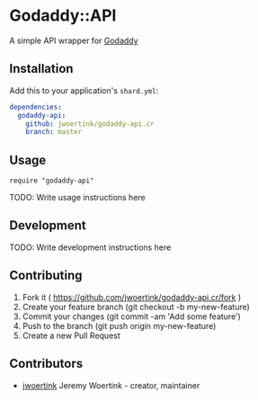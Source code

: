 # Godaddy::API

A simple API wrapper for [Godaddy](https://www.godaddy.com/)

## Installation

Add this to your application's `shard.yml`:

```yaml
dependencies:
  godaddy-api:
    github: jwoertink/godaddy-api.cr
    branch: master
```

## Usage

```crystal
require "godaddy-api"
```

TODO: Write usage instructions here

## Development

TODO: Write development instructions here

## Contributing

1. Fork it ( https://github.com/jwoertink/godaddy-api.cr/fork )
2. Create your feature branch (git checkout -b my-new-feature)
3. Commit your changes (git commit -am 'Add some feature')
4. Push to the branch (git push origin my-new-feature)
5. Create a new Pull Request

## Contributors

- [jwoertink](https://github.com/jwoertink) Jeremy Woertink - creator, maintainer

